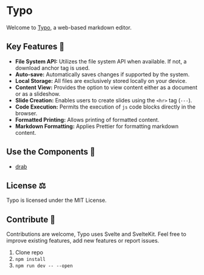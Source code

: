 # Typo

Welcome to [Typo](https://typo.robino.dev), a web-based markdown editor.

## Key Features :key:

- **File System API:** Utilizes the file system API when available. If not, a download anchor tag is used.
- **Auto-save:** Automatically saves changes if supported by the system.
- **Local Storage:** All files are exclusively stored locally on your device.
- **Content View:** Provides the option to view content either as a document or as a slideshow.
- **Slide Creation:** Enables users to create slides using the `<hr>` tag (`---`).
- **Code Execution:** Permits the execution of `js` code blocks directly in the browser.
- **Formatted Printing:** Allows printing of formatted content.
- **Markdown Formatting:** Applies Prettier for formatting markdown content.

## Use the Components :wrench:

- [drab](https://drab.robino.dev)

## License :balance_scale:

Typo is licensed under the MIT License.

## Contribute :handshake:

Contributions are welcome, Typo uses Svelte and SvelteKit. Feel free to improve existing features, add new features or report issues.

1. Clone repo
2. `npm install`
3. `npm run dev -- --open`
